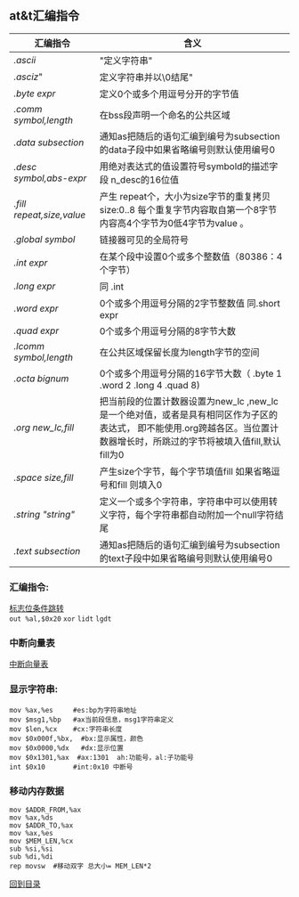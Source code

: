 ## at&t汇编指令
汇编指令|含义
---|---
*.ascii*|"定义字符串"
*.asciz*"|定义字符串并以\0结尾"
*.byte expr*|定义0个或多个用逗号分开的字节值
*.comm symbol,length*|在bss段声明一个命名的公共区域
*.data subsection*|通知as把随后的语句汇编到编号为subsection的data子段中如果省略编号则默认使用编号0
*.desc symbol,abs-expr*|用绝对表达式的值设置符号symbold的描述字段 n_desc的16位值
*.fill repeat,size,value*|产生 repeat个，大小为size字节的重复拷贝 size:0..8 每个重复字节内容取自第一个8字节内容高4个字节为0低4字节为value 。
*.global symbol*|链接器可见的全局符号
*.int expr*|在某个段中设置0个或多个整数值（80386：4个字节）
*.long expr*|同 .int
*.word expr*|0个或多个用逗号分隔的2字节整数值 同.short expr
*.quad expr*|0个或多个用逗号分隔的8字节大数
*.lcomm symbol,length*|在公共区域保留长度为length字节的空间
*.octa bignum*|0个或多个用逗号分隔的16字节大数（ .byte 1 .word 2 .long 4 .quad 8)
*.org new_lc,fill*|把当前段的位置计数器设置为new_lc ,new_lc是一个绝对值，或者是具有相同区作为子区的表达式， 即不能使用.org跨越各区。当位置计数器增长时，所跳过的字节将被填入值fill,默认fill为0
*.space size,fill*|产生size个字节，每个字节填值fill 如果省略逗号和fill 则填入0
*.string "string"*|定义一个或多个字符串，字符串中可以使用转义字符，每个字符串都自动附加一个null字符结尾
*.text subsection*|通知as把随后的语句汇编到编号为subsection的text子段中如果省略编号则默认使用编号0
### 汇编指令:   
[标志位条件跳转](eflags.reg.md/)    
`out %al,$0x20`
`xor`
`lidt`
`lgdt`
### 中断向量表
[中断向量表](int中断.md) 
### 显示字符串:          
```
mov %ax,%es     #es:bp为字符串地址
mov $msg1,%bp   #ax当前段信息，msg1字符串定义
mov $len,%cx    #cx:字符串长度
mov $0x000f,%bx,  #bx:显示属性，颜色
mov $0x0000,%dx   #dx:显示位置
mov $0x1301,%ax  #ax:1301  ah:功能号，al:子功能号
int $0x10       #int:0x10 中断号
```

### 移动内存数据
```
mov $ADDR_FROM,%ax 
mov %ax,%ds
mov $ADDR_TO,%ax
mov %ax,%es
mov $MEM_LEN,%cx
sub %si,%si
sub %di,%di
rep movsw  #移动双字 总大小= MEM_LEN*2
```

[回到目录](index.md)